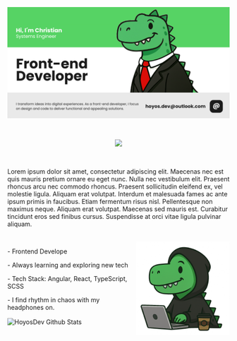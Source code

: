 <p align="center">
  <img src="./assets/readme.png" alt="Banner GitHub" width="1200"/>
</p>

<br>

<p align="center">
  <a href="https://skillicons.dev">
    <img src="https://skillicons.dev/icons?i=ts,js,sass,kotlin,angular,react,vue,bootstrap,tailwind,html,css,figma,nodejs,fastapi,linux" />
  </a>
</p>

<br>

<p>
Lorem ipsum dolor sit amet, consectetur adipiscing elit. Maecenas nec est quis mauris pretium ornare eu eget nunc. Nulla nec vestibulum elit. Praesent rhoncus arcu nec commodo rhoncus. Praesent sollicitudin eleifend ex, vel molestie ligula. Aliquam erat volutpat. Interdum et malesuada fames ac ante ipsum primis in faucibus. Etiam fermentum risus nisl. Pellentesque non maximus neque. Aliquam erat volutpat. Maecenas sed mauris est. Curabitur tincidunt eros sed finibus cursus. Suspendisse at orci vitae ligula pulvinar aliquam. 
</p>

<br>

<img src="./assets/rex-laptop.png" width="42%" align="right" />

<p>
-  Frontend Develope
</p>
-  Always learning and exploring new tech
</p>
-  Tech Stack: Angular, React, TypeScript, SCSS
</p>
-  I find rhythm in chaos with my headphones on.
</p>

<img align="center" src="https://github-readme-stats.vercel.app/api?username=Hoyos-Dev&show_icons=true&title_color=1c1c1c&icon_color=79ff97&text_color=1c1c1c&bg_color=ffffff" alt="HoyosDev Github Stats">









 




